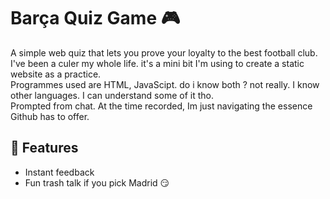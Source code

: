 # Barça Quiz Game 🎮

A simple web quiz that lets you prove your loyalty to the best football club.
<br>
I've been a culer my whole life. it's a mini bit I'm using to create a static website as a practice.
<br>
Programmes used are HTML, JavaScipt. do i know both ? not really. I know other languages. I can understand some of it tho. 
<br>
Prompted from chat. At the time recorded, Im just navigating the essence Github has to offer.

## 🚀 Features
- Instant feedback
- Fun trash talk if you pick Madrid 😏
